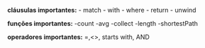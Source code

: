**cláusulas importantes:**
    - match
    - with
    - where
    - return
    - unwind

**funções importantes:**
    -count
    -avg
    -collect
    -length
    -shortestPath

**operadores importantes:**
    =,<>, starts with, AND

